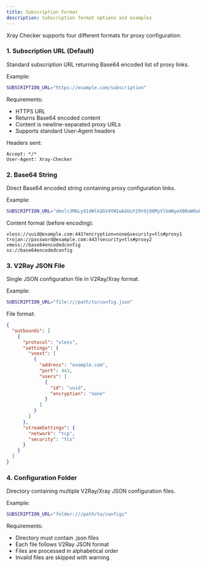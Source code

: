 ```yaml
---
title: Subscription Format
description: Subscription format options and examples
---
```


Xray Checker supports four different formats for proxy configuration:

### 1. Subscription URL (Default)

Standard subscription URL returning Base64 encoded list of proxy links.

Example:

```bash
SUBSCRIPTION_URL="https://example.com/subscription"
```

Requirements:

- HTTPS URL
- Returns Base64 encoded content
- Content is newline-separated proxy URLs
- Supports standard User-Agent headers

Headers sent:

```
Accept: */*
User-Agent: Xray-Checker
```

### 2. Base64 String

Direct Base64 encoded string containing proxy configuration links.

Example:

```bash
SUBSCRIPTION_URL="dmxlc3M6Ly91dWlkQGV4YW1wbGUuY29tOjQ0MyVlbmNyeXB0aW9uPW5vbmUmc2VjdXJpdHk9dGxzI3Byb3h5MQ=="
```

Content format (before encoding):

```
vless://uuid@example.com:443?encryption=none&security=tls#proxy1
trojan://password@example.com:443?security=tls#proxy2
vmess://base64encodedconfig
ss://base64encodedconfig
```

### 3. V2Ray JSON File

Single JSON configuration file in V2Ray/Xray format.

Example:

```bash
SUBSCRIPTION_URL="file:///path/to/config.json"
```

File format:

```json
{
  "outbounds": [
    {
      "protocol": "vless",
      "settings": {
        "vnext": [
          {
            "address": "example.com",
            "port": 443,
            "users": [
              {
                "id": "uuid",
                "encryption": "none"
              }
            ]
          }
        ]
      },
      "streamSettings": {
        "network": "tcp",
        "security": "tls"
      }
    }
  ]
}
```

### 4. Configuration Folder

Directory containing multiple V2Ray/Xray JSON configuration files.

Example:

```bash
SUBSCRIPTION_URL="folder:///path/to/configs"
```

Requirements:

- Directory must contain .json files
- Each file follows V2Ray JSON format
- Files are processed in alphabetical order
- Invalid files are skipped with warning
